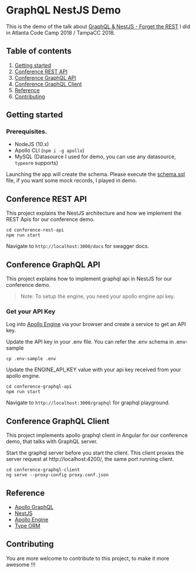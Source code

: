 # GraphQL NestJS Demo

This is the demo of the talk about [GraphQL & NestJS - Forget the REST](https://graphql-nestjs.now.sh/#/) I did in Atlanta Code Camp 2018 / TampaCC 2018.

## Table of contents

1. [Getting started](#getting-started)
2. [Conference REST API](#conference-rest-api)
3. [Conference GraphQL API](#conference-graphql-api)
4. [Conference GraphQL Client](#conference-graphql-client)
5. [Reference](#reference)
6. [Contributing](#contributing)

## Getting started

### Prerequisites.

* NodeJS (10.x)
* Apollo CLI (`npm i -g apollo`)
* MySQL (Datasource I used for demo, you can use any datasource, `typeorm` supports)

Launching the app will create the schema. 
Please execute the [schema.sql](schema.sql) file, if you want some mock records, I played in demo.


## Conference REST API

This project explains the NestJS architecture and how we implement the REST Apis for our conference demo.
```
cd conference-rest-api
npm run start
```

Navigate to `http://localhost:3000/docs` for swagger docs.

## Conference GraphQL API

This project explains how to implement graphql api in NestJS for our conference demo.

> Note: To setup the engine, you need your apollo engine api key. 

### Get your API Key
Log into [Apollo Engine](https://engine.apollographql.com) via your browser and create a service to get an API key.

Update the API key in your .env file. You can refer the .env schema in .env-sample

```
cp .env-sample .env
```
Update the ENGINE_API_KEY value with your api key received from your apollo engine.

```
cd conference-graphql-api
npm run start
```

Navigate to `http://localhost:3000/graphql` for graphql playground.

## Conference GraphQL Client

This project implements apollo graphql client in Angular for our conference demo, that talks with GraphQL server.

Start the graphql server before you start the client. This client proxies the server request at http://localhost:4200/, the same port running client.

```
cd conference-graphql-client
ng serve --proxy-config proxy.conf.json
```
## Reference

* [Apollo GraphQL](https://www.apollographql.com)
* [NestJS](https://nestjs.com)
* [Apollo Engine](https://engine.apollographql.com)
* [Type ORM](http://typeorm.io/#/)

## Contributing

You are more welcome to contribute to this project, to make it more awesome !!!
